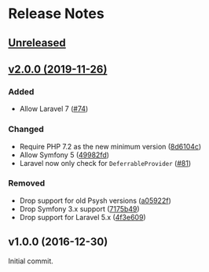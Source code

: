 # Release Notes

## [Unreleased](https://github.com/laravel/tinker/compare/v2.0.0...master)


## [v2.0.0 (2019-11-26)](https://github.com/laravel/tinker/compare/v1.0.10...v2.0.0)

### Added
- Allow Laravel 7 ([#74](https://github.com/laravel/tinker/pull/74))

### Changed
- Require PHP 7.2 as the new minimum version ([8d6104c](https://github.com/laravel/tinker/commit/8d6104cf50695e3f256d0389626c692e144d946b))
- Allow Symfony 5 ([49982fd](https://github.com/laravel/tinker/commit/49982fd563035025998efe7f32d005bc6da2ce0a))
- Laravel now only check for `DeferrableProvider` ([#81](https://github.com/laravel/tinker/pull/81))

### Removed
- Drop support for old Psysh versions ([a05922f](https://github.com/laravel/tinker/commit/a05922fa3b959d92efd16defe8e30a9895a69727))
- Drop Symfony 3.x support ([7175b49](https://github.com/laravel/tinker/commit/7175b4931917d507989cda2c753113f71aa18816))
- Drop support for Laravel 5.x ([4f3e609](https://github.com/laravel/tinker/commit/4f3e6098dff7ec4c0eedc5348184838598bc30c8))


## v1.0.0 (2016-12-30)

Initial commit.
